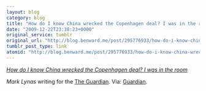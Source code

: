 ```yaml
---
layout: blog
category: blog
title: "How do I know China wrecked the Copenhagen deal? I was in the room"
date: "2009-12-22T23:38:23+0000"
original_service: tumblr
original_url: "http://blog.benward.me/post/295776933/how-do-i-know-china-wrecked-the-copenhagen-deal-i-was"
tumblr_post_type: link
atomid: "http://blog.benward.me/post/295776933/how-do-i-know-china-wrecked-the-copenhagen-deal-i-was"
---
```

*[How do I know China wrecked the Copenhagen deal? I was in the room](http://www.guardian.co.uk/environment/2009/dec/22/copenhagen-climate-change-mark-lynas#start-of-comments)*

<cite>Mark Lynas</cite> writing for the [The Guardian](http://www.guardian.co.uk/).
Via: [Guardian](http://www.guardian.co.uk/environment/2009/dec/22/copenhagen-climate-change-mark-lynas#start-of-comments).